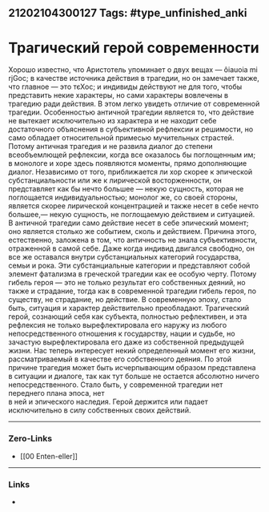 21202104300127
Tags: #type_unfinished_anki 
---
# Трагический герой современности

Хорошо известно, что Аристотель упоминает о двух вещах — ôiauoia mi rjGoc; в качестве источника действия в трагедии, но он замечает также, что главное — это тєХос; и индивиды действуют не для того, чтобы представить некие характеры, но сами характеры вовлечены в трагедию ради действия. В этом легко увидеть отличие от современной трагедии. Особенностью античной трагедии является то, что действие не вытекает исключительно из характера и не находит себе достаточного объяснения в субъективной рефлексии и решимости, но само обладает относительной примесью мучительных страстей. Потому античная трагедия и не развила диалог до степени всеобъемлющей рефлексии, когда все оказалось бы поглощенным им; в монологе и хоре здесь появляются моменты, прямо дополняющие диалог. Независимо от того, приближается ли хор скорее к эпической субстанциальности или же к лирической восторженности, он представляет как бы нечто большее — некую сущность, которая не поглощается индивидуальностью; монолог же, со своей стороны, является скорее лирической концентрацией и также несет в себе нечто большее,— некую сущность, не поглощаемую действием и ситуацией. <br>В античной трагедии само действие несет в себе эпический момент; оно является столько же событием, сколь и действием. Причина этого, естественно, заложена в том, что античность не знала субъективности, отраженной в самой себе. Даже когда индивид двигался свободно, он все же оставался внутри субстанциальных категорий государства, семьи и рока. Эти субстанциальные категории и представляют собой <br>элемент фатализма в греческой трагедии как ее особую черту. Потому гибель героя — это не только результат его собственных деяний, но также и страдание, тогда как в современной трагедии гибель героя, по существу, не страдание, но действие. В современную эпоху, стало быть, ситуация и характер действительно преобладают. Трагический <br>герой, сознающий себя как субъекта, полностью рефлективен, и эта рефлексия не только вырефлектировала его наружу из любого непосредственного отношения к государству, нации и судьбе, но зачастую вырефлектировала его даже из собственной предыдущей жизни. Нас теперь интересует некий определенный момент его жизни, рассматриваемый в качестве его собственного деяния. По этой причине трагедия может быть исчерпывающим образом представлена в ситуации и диалоге, так как тут больше не остается абсолютно ничего непосредственного. Стало быть, у современной трагедии нет переднего плана эпоса, нет <br>в ней и эпического наследия. Герой держится или падает исключительно в силу собственных своих действий. 

---
### Zero-Links
- [[00 Enten-eller]]
---
### Links
-